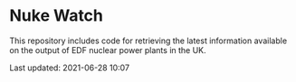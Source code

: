 # Nuke Watch

This repository includes code for retrieving the latest information available on the output of EDF nuclear power plants in the UK.

Last updated: 2021-06-28 10:07
